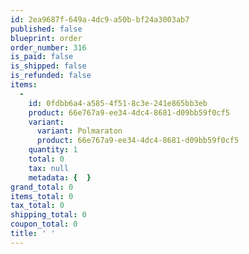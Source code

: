 ```yaml
---
id: 2ea9687f-649a-4dc9-a50b-bf24a3003ab7
published: false
blueprint: order
order_number: 316
is_paid: false
is_shipped: false
is_refunded: false
items:
  -
    id: 0fdbb6a4-a585-4f51-8c3e-241e865bb3eb
    product: 66e767a9-ee34-4dc4-8681-d09bb59f0cf5
    variant:
      variant: Polmaraton
      product: 66e767a9-ee34-4dc4-8681-d09bb59f0cf5
    quantity: 1
    total: 0
    tax: null
    metadata: {  }
grand_total: 0
items_total: 0
tax_total: 0
shipping_total: 0
coupon_total: 0
title: ' '
---
```

